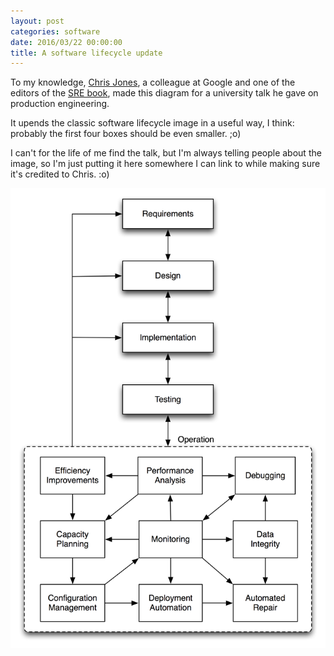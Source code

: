 ```yaml
---
layout: post
categories: software
date: 2016/03/22 00:00:00
title: A software lifecycle update
---
```

To my knowledge, <a href="https://plus.google.com/107697769598608888750">Chris Jones</a>, a colleague at Google and one of the editors of the <a href="http://shop.oreilly.com/product/0636920041528.do">SRE book</a>, made this diagram for a university talk he gave on production engineering.

It upends the classic software lifecycle image in a useful way, I think: probably the first four boxes should be even smaller. ;o)

I can't for the life of me find the talk, but I'm always telling people about the image, so I'm just putting it here somewhere I can link to while making sure it's credited to Chris. :o)

<img src="/img/life-of-software-cdjones.png" alt="A software lifecycle process diagram making it clear how important the operations part is." width="600"></img>
